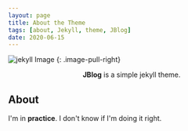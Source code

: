 ```yaml
---
layout: page
title: About the Theme
tags: [about, Jekyll, theme, JBlog]
date: 2020-06-15
---
```


![jekyll Image](https://github.com/mz-17/mz/blob/master/qf.png)
{: .image-pull-right}

<center><b>JBlog</b> is a simple jekyll theme.</center>

## About

I'm in **practice**. I don't know if I'm doing it right.




